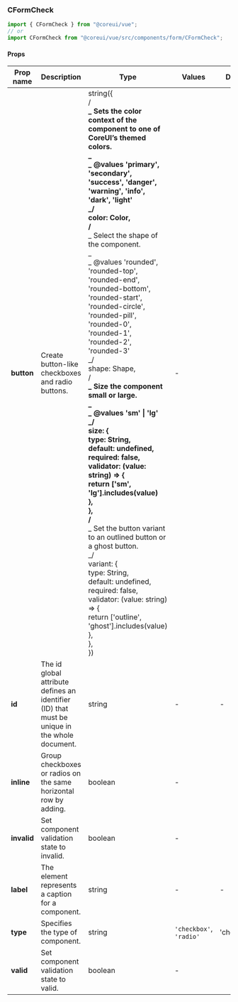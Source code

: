 ### CFormCheck

```jsx
import { CFormCheck } from "@coreui/vue";
// or
import CFormCheck from "@coreui/vue/src/components/form/CFormCheck";
```

#### Props

| Prop name   | Description                                                                                   | Type                                                                                                                                                                                                                                                                                                                                                                                                                                                                                                                                                                                                                                                                                                                                                                                                                                                                                                                                                                                                                                  | Values                  | Default    |
| ----------- | --------------------------------------------------------------------------------------------- | ------------------------------------------------------------------------------------------------------------------------------------------------------------------------------------------------------------------------------------------------------------------------------------------------------------------------------------------------------------------------------------------------------------------------------------------------------------------------------------------------------------------------------------------------------------------------------------------------------------------------------------------------------------------------------------------------------------------------------------------------------------------------------------------------------------------------------------------------------------------------------------------------------------------------------------------------------------------------------------------------------------------------------------- | ----------------------- | ---------- |
| **button**  | Create button-like checkboxes and radio buttons.                                              | string({<br> /**<br> _ Sets the color context of the component to one of CoreUI’s themed colors.<br> _<br> _ @values 'primary', 'secondary', 'success', 'danger', 'warning', 'info', 'dark', 'light'<br> _/<br> color: Color,<br> /**<br> _ Select the shape of the component.<br> _<br> _ @values 'rounded', 'rounded-top', 'rounded-end', 'rounded-bottom', 'rounded-start', 'rounded-circle', 'rounded-pill', 'rounded-0', 'rounded-1', 'rounded-2', 'rounded-3'<br> _/<br> shape: Shape,<br> /**<br> _ Size the component small or large.<br> _<br> _ @values 'sm' \| 'lg'<br> _/<br> size: {<br> type: String,<br> default: undefined,<br> required: false,<br> validator: (value: string) => {<br> return ['sm', 'lg'].includes(value)<br> },<br> },<br> /**<br> _ Set the button variant to an outlined button or a ghost button.<br> _/<br> variant: {<br> type: String,<br> default: undefined,<br> required: false,<br> validator: (value: string) => {<br> return ['outline', 'ghost'].includes(value)<br> },<br> },<br>}) | -                       |            |
| **id**      | The id global attribute defines an identifier (ID) that must be unique in the whole document. | string                                                                                                                                                                                                                                                                                                                                                                                                                                                                                                                                                                                                                                                                                                                                                                                                                                                                                                                                                                                                                                | -                       | -          |
| **inline**  | Group checkboxes or radios on the same horizontal row by adding.                              | boolean                                                                                                                                                                                                                                                                                                                                                                                                                                                                                                                                                                                                                                                                                                                                                                                                                                                                                                                                                                                                                               | -                       |            |
| **invalid** | Set component validation state to invalid.                                                    | boolean                                                                                                                                                                                                                                                                                                                                                                                                                                                                                                                                                                                                                                                                                                                                                                                                                                                                                                                                                                                                                               | -                       |            |
| **label**   | The element represents a caption for a component.                                             | string                                                                                                                                                                                                                                                                                                                                                                                                                                                                                                                                                                                                                                                                                                                                                                                                                                                                                                                                                                                                                                | -                       | -          |
| **type**    | Specifies the type of component.                                                              | string                                                                                                                                                                                                                                                                                                                                                                                                                                                                                                                                                                                                                                                                                                                                                                                                                                                                                                                                                                                                                                | `'checkbox'`, `'radio'` | 'checkbox' |
| **valid**   | Set component validation state to valid.                                                      | boolean                                                                                                                                                                                                                                                                                                                                                                                                                                                                                                                                                                                                                                                                                                                                                                                                                                                                                                                                                                                                                               | -                       |            |
